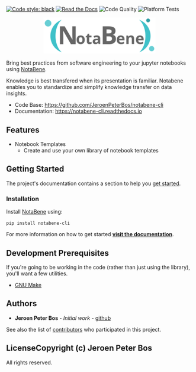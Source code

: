 [![Code style: black](https://img.shields.io/badge/code%20style-black-000000.svg)](https://github.com/psf/black)
[![Read the Docs](https://readthedocs.org/projects/notabene-cli/badge/?version=latest)](https://notabene-cli.readthedocs.io/en/latest/?badge=latest)
![Code Quality](https://github.com/JeroenPeterBos/notabene-cli/actions/workflows/code-quality.yaml/badge.svg)
![Platform Tests](https://github.com/JeroenPeterBos/notabene-cli/actions/workflows/platform-tests.yaml/badge.svg)

<p align="center">
    <img width="60%" src="https://raw.githubusercontent.com/JeroenPeterBos/notabene-cli/main/docs/_static/images/logo_wide.svg">

</p>

<p align="center">

Bring best practices from software engineering to your jupyter notebooks using [NotaBene](https://github.com/JeroenPeterBos/notabene-cli). 

</p>

Knowledge is best transfered when its presentation is familiar. Notabene enables you to standardize and simplify knowledge transfer on data insights.

* Code Base: https://github.com/JeroenPeterBos/notabene-cli
* Documentation: https://notabene-cli.readthedocs.io

## Features

* Notebook Templates
    * Create and use your own library of notebook templates

## Getting Started

The project's documentation contains a section to help you
[get started](https://notabene-cli.readthedocs.io/en/latest/getting_started.html).

### Installation

Install [NotaBene](https://github.com/JeroenPeterBos/notabene-cli) using:

```
pip install notabene-cli
```

For more information on how to get started **[visit the documentation](https://notabene-cli.readthedocs.io/en/latest)**.

## Development Prerequisites

If you're going to be working in the code (rather than just using the library), you'll want a few utilities.

* [GNU Make](https://www.gnu.org/software/make/)

## Authors

* **Jeroen Peter Bos** - *Initial work* - [github](https://github.com/JeroenPeterBos)

See also the list of [contributors](https://github.com/JeroenPeterBos/notabene/contributors) who participated in this project.

## LicenseCopyright (c) Jeroen Peter Bos

All rights reserved.